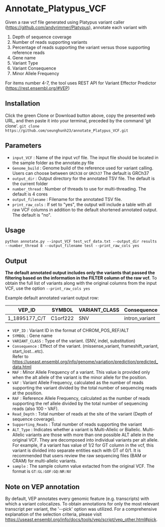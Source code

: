 # Annotate_Platypus_VCF
Given a raw vcf file generated using Platypus variant caller (https://github.com/andyrimmer/Platypus), 
annotate each variant with 
1) Depth of sequence coverage 
2) Number of reads supporting variants 
3) Percentage of reads supporting the variant versus those supporting reference reads
4) Gene name
5) Variant Type 
6) Variant Consequence 
7) Minor Allele Frequency 

For items number 4-7, the tool uses REST API for Variant Effector Predictor (https://rest.ensembl.org/#VEP)



Installation
-------------
Click the green Clone or Download button above, copy the presented web URL, and then paste it into your terminal, preceded by the command 'git clone'.
  `git clone https://github.com/seunghunh23/annotate_Platypus_VCF.git`
  
  
  
  
  
  
Parameters
-------------

* `input_VCF` : Name of the input vcf file. The input file should be located in the sample folder as the annotate.py file
*  `Genome_build` : Genome build of the reference used for variant calling. Users can choose between `GRCh38` or `GRCh37` The default is GRCh37
*  `output_dir` : Output directory for the annotated TSV file. The default is the current folder
*  `number_thread` : Number of threads to use for multi-threading. The default is 4 cores
*  `output_filename` : Filename for the annotated TSV file. 
*  `print_raw_cols` : If set to "yes", the output will include a table with all raw VCF columns in addition to the default shortened annotated output. The default is "no".


Usage
--------------
`python annotate.py --input_VCF test_vcf_data.txt --output_dir results --number_thread 8 --output_filename test --print_raw_cols yes`

Output
--------------
<b>The default annotated output includes only the variants that passed the filtering based on the information in the FILTER column of the
  raw vcf.</b>
  To obtain the full list of variants along with the original columns from the input VCF, use the option `--print_raw_cols yes`

Example default annotated variant output row:



|VEP_ID	|SYMBOL|	VARIANT_CLASS|	Consequence|	MAF|	VAF	|RAF	|Read_Depth	|Supporting_Reads	|ALT_Type	|sample	
|---|---|---|---|---|---|---|---|---|---|---|
 |1_1895177_C/T|	C1orf222|	SNV|	intron_variant|	0.1665|	99.074074|	0.925926|	108|	107|	Biallelic|	1/1:-300.0,-29.5,0.0:2:99:108:107|	
 
 
 * `VEP_ID` : Variant ID in the format of CHROM_POS_REF/ALT
 * `SYMBOL` : Gene name 
 * `VARIANT_CLASS` : Type of the variant. (SNV, indel, substitution)
 * `Consequence` : Effect of the variant. (missense_variant, frameshift_variant, start_lost...etc).    
       Refer to https://useast.ensembl.org/info/genome/variation/prediction/predicted_data.html
 * `MAF` : Minor Allele Frequency of a variant. This value is provided only when the alt allele of the variant is the minor allele for the position.
 * `VAF` : Variant Allele Frequency, calculated as the number of reads supporting the variant divided by the total number of sequencing reads at the position.
 * `RAF` : Reference Allele Frequency, calculated as the number of reads supporting the ref allele divided by the total number of sequencing reads (also 100 - VAF).
 * `Read_Depth` : Total number of reads at the site of the variant (Depth of sequence coverage).
 * `Supporting_Reads` : Total number of reads supporting the variant
 * `ALT_Type` : Indicates whether a variant is Multi-Allelic or Biallelic. Multi-Allelic variants are those with more than one possible ALT allele in the original VCF. They are decomposed into individual variants per alt allele. For example, if a variant has value of 1/2 for GT column in the vcf, this variant is divided into separate entities each with GT of 0/1. It is recommended that users review the raw sequencing files (BAM or CRAM) for multi-allelic variants.
 * `sample` : The sample column value extacted from the original VCF. The format is `GT:GL:GOF:GQ:NR:NV`


Note on VEP annotation
------------------
By default, VEP annotates every genomic feature (e.g. transcripts) with which a variant colocalizes. To obtain annotations for only the most relevant transcript per variant, the '--pick' option was utilized. For a comprehensive explanation of the selection criteria, please visit https://useast.ensembl.org/info/docs/tools/vep/script/vep_other.html#pick.
